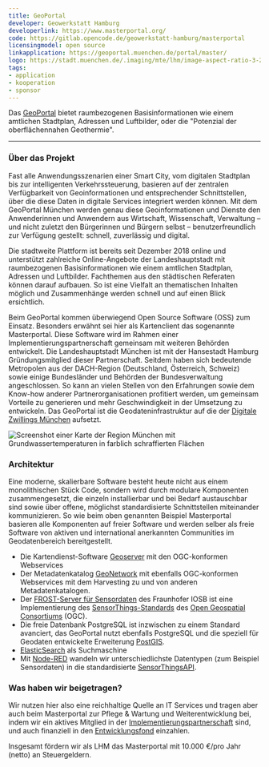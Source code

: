 ```yaml
---
title: GeoPortal
developer: Geowerkstatt Hamburg
developerlink: https://www.masterportal.org/
code: https://gitlab.opencode.de/geowerkstatt-hamburg/masterportal
licensingmodel: open source
linkapplication: https://geoportal.muenchen.de/portal/master/
logo: https://stadt.muenchen.de/.imaging/mte/lhm/image-aspect-ratio-3-2-1008w/dam/Home/Stadtverwaltung/Kommunalreferat/img_geoportal/Karten/Logo_GeoPortal.png/jcr:content/Logo_GeoPortal.png
tags:
- application
- kooperation
- sponsor
---
```


Das [GeoPortal](https://geoportal.muenchen.de/portal/master/) bietet raumbezogenen Basisinformationen wie einem amtlichen Stadtplan, Adressen und Luftbilder, oder die "Potenzial der oberflächennahen Geothermie".

---

### Über das Projekt

Fast alle Anwendungsszenarien einer Smart City, vom digitalen Stadtplan bis zur intelligenten Verkehrssteuerung, basieren auf der zentralen Verfügbarkeit von Geoinformationen und entsprechender Schnittstellen, über die diese Daten in digitale Services integriert werden können. Mit dem GeoPortal München werden genau diese Geoinformationen und Dienste den Anwenderinnen und Anwendern aus Wirtschaft, Wissenschaft, Verwaltung – und nicht zuletzt den Bürgerinnen und Bürgern selbst – benutzerfreundlich zur Verfügung gestellt: schnell, zuverlässig und digital.

Die stadtweite Plattform ist bereits seit Dezember 2018 online und unterstützt zahlreiche Online-Angebote der Landeshauptstadt mit raumbezogenen Basisinformationen wie einem amtlichen Stadtplan, Adressen und Luftbilder. Fachthemen aus den städtischen Referaten können darauf aufbauen. So ist eine Vielfalt an thematischen Inhalten möglich und Zusammenhänge werden schnell und auf einen Blick ersichtlich.

Beim GeoPortal kommen überwiegend  Open Source Software (OSS) zum Einsatz. Besonders erwähnt sei hier als Kartenclient das sogenannte  Masterportal. Diese Software wird im Rahmen einer Implementierungspartnerschaft gemeinsam mit weiteren Behörden entwickelt. Die Landeshauptstadt München ist mit der Hansestadt Hamburg Gründungsmitglied dieser Partnerschaft. Seitdem haben sich bedeutende Metropolen aus der DACH-Region (Deutschland, Österreich, Schweiz) sowie einige Bundesländer und Behörden der Bundesverwaltung angeschlossen. So kann an vielen Stellen von den Erfahrungen sowie dem Know-how anderer Partnerorganisationen profitiert werden, um gemeinsam Vorteile zu generieren und mehr Geschwindigkeit in der Umsetzung zu entwickeln.
Das GeoPortal ist die Geodateninfrastruktur auf die der [Digitale Zwillings München](https://muenchen.digital/twin/) aufsetzt.

![Screenshot einer Karte der Region München mit Grundwassertemperaturen in farblich schraffierten Flächen](/inhouse/geoportal_geothermie_screen.png)

### Architektur

Eine moderne, skalierbare Software besteht heute nicht aus einem monolithischen Stück Code, sondern  wird durch modulare Komponenten zusammengesetzt, die einzeln installierbar und bei Bedarf austauschbar sind sowie über offene, möglichst standardisierte Schnittstellen 
miteinander kommunizieren. So  wie beim oben genannten Beispiel Masterportal basieren alle
Komponenten auf  freier Software und werden selber als freie Software von aktiven und international anerkannten Communities  im Geodatenbereich bereitgestellt.

* Die Kartendienst-Software [Geoserver](https://geoserver.org) mit den OGC-konformen Webservices
* Der Metadatenkatalog [GeoNetwork](https://geonetwork-opensource.org) mit ebenfalls OGC-konformen Webservices mit dem Harvesting zu und von anderen Metadatenkatalogen.
* Der [FROST-Server für Sensordaten](https://www.iosb.fraunhofer.de/de/projekte-produkte/frostserver.html) des Fraunhofer IOSB ist eine Implementierung des [SensorThings-Standards](https://www.ogc.org/standards/sensorthings) des [Open Geospatial Consortiums](https://www.ogc.org/) (OGC).
* Die freie Datenbank PostgreSQL ist inzwischen zu einem Standard avanciert, das GeoPortal nutzt ebenfalls PostgreSQL und die speziell  für Geodaten entwickelte Erweiterung [PostGIS](https://postgis.net). 
* [ElasticSearch](https://www.elastic.co/de/elasticsearch/) als Suchmaschine
* Mit [Node-RED](https://nodered.org/) wandeln wir unterschiedlichste Datentypen (zum Beispiel  Sensordaten) in die standardisierte [SensorThingsAPI](https://github.com/opengeospatial/sensorthings).


### Was haben wir beigetragen?

Wir nutzen hier also eine reichhaltige Quelle an IT Services und tragen aber auch beim Masterportal zur Pflege & Wartung und Weiterentwicklung bei, indem wir ein aktives Mitglied in der [Implementierungspartnerschaft](https://www.masterportal.org/maintainer-group.html) sind, und auch finanziell in den [Entwicklungsfond](https://www.masterportal.org/entwicklungsfonds.html) einzahlen.

Insgesamt fördern wir als LHM das Masterportal mit 10.000 €/pro Jahr (netto) an Steuergeldern.
